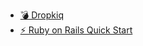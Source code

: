 * [💣 Dropkiq](/ "Official Dropkiq Documentation")
* [⚡️ Ruby on Rails Quick Start](quick-start.md "Quickly Add Dropkiq to your RoR Application")
